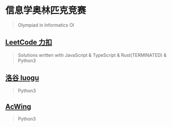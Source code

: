 # 信息学奥林匹克竞赛

> Olympiad in Informatics OI

## [LeetCode 力扣](https://leetcode-cn.com/)

> Solutions written with JavaScript & TypeScript & Rust(TERMINATED) & Python3

## [洛谷 luogu](https://www.luogu.com.cn/)

> Python3

## [AcWing](https://www.acwing.com/)

> Python3

